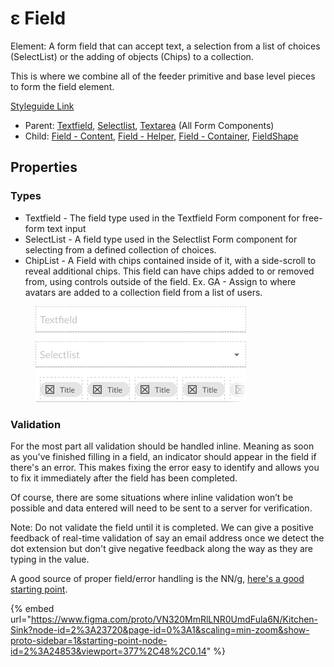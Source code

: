 # ε Field

Element: A form field that can accept text, a selection from a list of choices (SelectList) or the adding of objects (Chips) to a collection.

This is where we combine all of the feeder primitive and base level pieces to form the field element.

[Styleguide Link](https://zpl.io/boA1gkW)

* Parent: [Textfield](../../components/form/textfield-1.md), [Selectlist](../../components/form/selectlist.md), [Textarea](../../components/form/textarea.md) (All Form Components)
* Child: [Field - Content](field-content.md), [Field - Helper](field-helper.md), [Field - Container](field-container.md), [FieldShape](field-shape.md)

## Properties

### Types

* Textfield - The field type used in the Textfield Form component for free-form text input
* SelectList - A field type used in the Selectlist Form component for selecting from a defined collection of choices.
* ChipList - A Field with chips contained inside of it, with a side-scroll to reveal additional chips. This field can have chips added to or removed from, using controls outside of the field. Ex. GA - Assign to where avatars are added to a collection field from a list of users.

<figure><img src="../../../.gitbook/assets/Type (4) (1).png" alt=""><figcaption></figcaption></figure>

### Validation

For the most part all validation should be handled inline. Meaning as soon as you've finished filling in a field, an indicator should appear in the field if there's an error. This makes fixing the error easy to identify and allows you to fix it immediately after the field has been completed.

Of course, there are some situations where inline validation won’t be possible and data entered will need to be sent to a server for verification.

Note: Do not validate the field until it is completed. We can give a positive feedback of real-time validation of say an email address once we detect the dot extension but don't give negative feedback along the way as they are typing in the value.

A good source of proper field/error handling is the NN/g, [here's a good starting point](https://www.nngroup.com/articles/errors-forms-design-guidelines/).

{% embed url="https://www.figma.com/proto/VN320MmRlLNR0UmdFula6N/Kitchen-Sink?node-id=2%3A23720&page-id=0%3A1&scaling=min-zoom&show-proto-sidebar=1&starting-point-node-id=2%3A24853&viewport=377%2C48%2C0.14" %}
